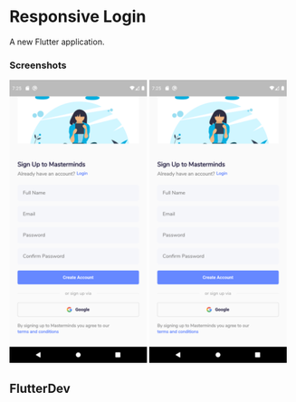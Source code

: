 # Responsive Login

A new Flutter application.

### Screenshots

<img src="ss1.png" height="500em"/> <img src="ss1.png" height="500em"/>

## FlutterDev
